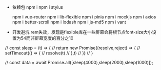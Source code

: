 - 依赖包
    npm i
    npm i stylus 
    <!-- npm i element3 删除 -->
    npm i vue-router
    npm i lib-flexible
    npm i pinia
    npm i mockjs
    npm i axios
    npm i better-scroll
    npm i lodash
    npm i js-md5
    npm i vant 

- 开发避坑
    rem失效，发现是flexible库在一些屏幕会将根节点font-size大小设置为54而非屏幕宽度的百分之10
    




//     const sleep = (t) => {
//     return new Promise((resolve,reject) => {
//       setTimeout(() => {
//         resolve(t)
//       },t)
//     })
//   }
  
//   const data = await Promise.all([sleep(4000),sleep(2000),sleep(1000)]);

